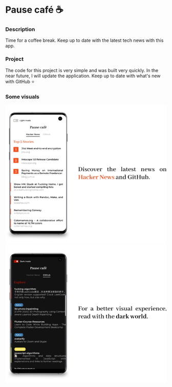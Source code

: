 # Pause café ☕
### Description
Time for a coffee break. Keep up to date with the latest tech news with this app.
### Project
The code for this project is very simple and was built very quickly. In the near future, I will update the application. Keep up to date with what's new with GitHub ⭐
### Some visuals
![Screenshot of the app](https://raw.githubusercontent.com/Benlemt/pause_cafe/master/screen-1.png)
![Screeshot of the dark mode](https://raw.githubusercontent.com/Benlemt/pause_cafe/master/screen-2.png)
